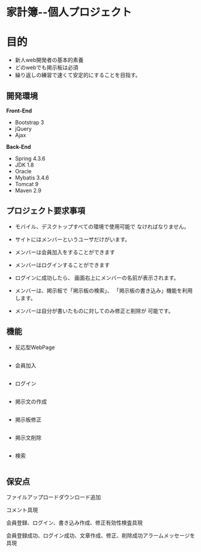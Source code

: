 # 家計簿--個人プロジェクト




# 目的

- 新人web開発者の基本的素養
- どのwebでも掲示板は必須
- 繰り返しの練習で速くて安定的にすることを目指す。

## 開発環境

**Front-End**
- Bootstrap 3
- jQuery
- Ajax

**Back-End**
- Spring 4.3.6
- JDK 1.8
- Oracle
- Mybatis 3.4.6
- Tomcat 9
- Maven 2.9

## プロジェクト要求事項

- モバイル、デスクトップすべての環境で使用可能で
 なければなりません。
 
-  サイトにはメンバーというユーザだけがいます。

- メンバーは会員加入をすることができます

- メンバーはログインすることができます

- ログインに成功したら、
  画面右上にメンバーの名前が表示されます。
  
- メンバーは、掲示板で「掲示板の検索」、
 「掲示板の書き込み」機能を利用します。
 
- メンバーは自分が書いたものに対してのみ修正と削除が
  可能です。
 

## 機能

- 反応型WebPage
> ![]()
- 会員加入
> ![]()
- ログイン
>![]()
- 掲示文の作成
>![]()
- 掲示板修正
>![]()
- 掲示文削除
> ![]()
- 検索
> ![]()

## 保安点

ファイルアップロードダウンロード追加

コメント具現

会員登録、ログイン、書き込み作成、修正有効性検査具現

会員登録成功、ログイン成功、文章作成、修正、削除成功アラームメッセージを具現
